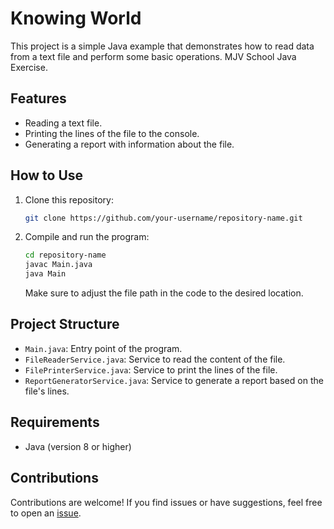 # Knowing World

This project is a simple Java example that demonstrates how to read data from a text file and perform some basic operations. MJV School Java Exercise.

## Features

- Reading a text file.
- Printing the lines of the file to the console.
- Generating a report with information about the file.

## How to Use

1. Clone this repository:

    ```bash
    git clone https://github.com/your-username/repository-name.git
    ```

2. Compile and run the program:

    ```bash
    cd repository-name
    javac Main.java
    java Main
    ```

   Make sure to adjust the file path in the code to the desired location.

## Project Structure

- `Main.java`: Entry point of the program.
- `FileReaderService.java`: Service to read the content of the file.
- `FilePrinterService.java`: Service to print the lines of the file.
- `ReportGeneratorService.java`: Service to generate a report based on the file's lines.

## Requirements

- Java (version 8 or higher)

## Contributions

Contributions are welcome! If you find issues or have suggestions, feel free to open an [issue](https://github.com/your-username/repository-name/issues).
